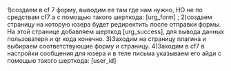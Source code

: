 1)создаем в cf 7 форму, выводим ее там где нам нужно, НО не по средствам cf7 а с помощью такого шерткода: [urg_form] ;
2)создаем страницу на которую юзера будет редиректить после отправки формы. На этой странице добавляем шерткод [urg_success], для вывода данных пользоватеря и qr кода конечно.
3)Заходим на страницу плагина и выбираем соответствующие форму и страницу.
4)Заходим в cf7 в настройки сообщения для юзера и в теле письма указываем его айди с помощью такого шерткода: [user_id]